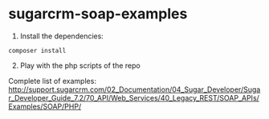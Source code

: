 # sugarcrm-soap-examples

1) Install the dependencies:
```
composer install
```

2) Play with the php scripts of the repo

Complete list of examples:
http://support.sugarcrm.com/02_Documentation/04_Sugar_Developer/Sugar_Developer_Guide_7.2/70_API/Web_Services/40_Legacy_REST/SOAP_APIs/Examples/SOAP/PHP/

